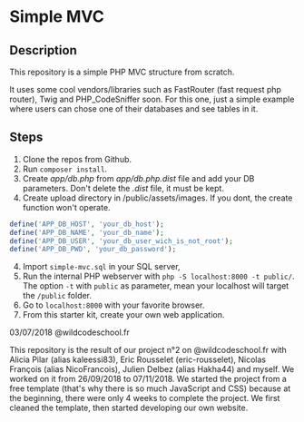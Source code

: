 # Simple MVC

## Description

This repository is a simple PHP MVC structure from scratch.

It uses some cool vendors/libraries such as FastRouter (fast request php router), Twig and PHP_CodeSniffer soon.
For this one, just a simple example where users can chose one of their databases and see tables in it.

## Steps

1. Clone the repos from Github.
2. Run `composer install`.
3. Create *app/db.php* from *app/db.php.dist* file and add your DB parameters. Don't delete the *.dist* file, it must be kept.
4. Create upload directory in /public/assets/images. If you dont, the create function won't operate.
```php
define('APP_DB_HOST', 'your_db_host');
define('APP_DB_NAME', 'your_db_name');
define('APP_DB_USER', 'your_db_user_wich_is_not_root');
define('APP_DB_PWD', 'your_db_password');
```
4. Import `simple-mvc.sql` in your SQL server,
5. Run the internal PHP webserver with `php -S localhost:8000 -t public/`. The option `-t` with `public` as parameter, mean your localhost will target the `/public` folder.
6. Go to `localhost:8000` with your favorite browser.
7. From this starter kit, create your own web application.


03/07/2018 @wildcodeschool.fr

This repository is the result of our project n°2 on @wildcodeschool.fr with Alicia Pilar (alias kaleessi83), Eric Rousselet (eric-rousselet), Nicolas François (alias NicoFrancois), Julien Delbez (alias Hakha44) and myself. We worked on it from 26/09/2018 to 07/11/2018. We started the project from a free template (that's why there is so much JavaScript and CSS) because at the beginning, there were only 4 weeks to complete the project. We first cleaned the template, then started developing our own website.
